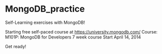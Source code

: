 MongoDB_practice
================

Self-Learning exercises with MongoDB!

Starting free self-paced course at https://university.mongodb.com/
Course: 
	M101P: MongoDB for Developers
	7 week course
	Start April 14, 2014

Get ready!